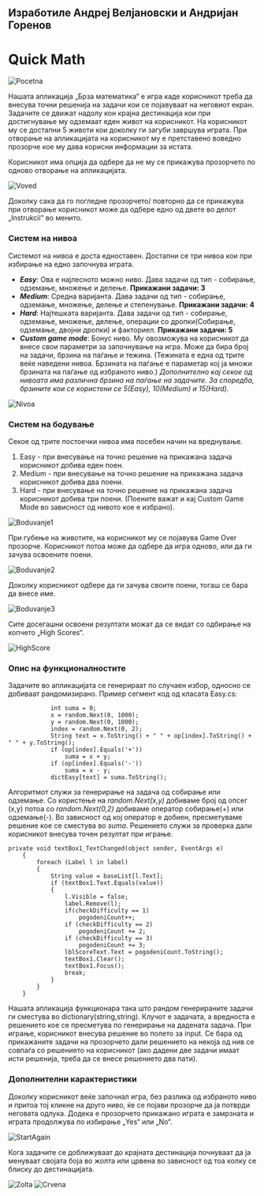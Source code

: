 ## Изработиле Андреј Велјановски и Андријан Горенов

# Quick Math

![Pocetna](https://github.com/andrej1999/proektvp_quickmath/blob/master/assets/images/Capture.PNG?raw=true)

Нашата апликација „Брза математика“ е игра каде корисникот треба да внесува точни решенија на задачи кои се појавуваат на неговиот екран. Задачите се движат надолу кон крајна дестинација кои при достигнување му одземаат еден живот на корисникот.
На корисникот му се достапни 5 животи кои доколку ги загуби завршува играта.
При отворање на апликацијата на корисникот му е претставено воведно прозорче кое му дава корисни информации за истата.

Корисникот има опција да одбере да не му се прикажува прозорчето по одново отворање на апликацијата.

![Voved](https://github.com/andrej1999/proektvp_quickmath/blob/master/assets/images/Instrukcii.PNG?raw=true)

Доколку сака да го погледне прозорчето/ повторно да се прикажува при отворање корисникот може да одбере едно од двете во делот „Instrukcii“ во менито.


### Систем на нивоа

Системот на нивоа е доста едноставен. Достапни се три нивоа кои при избирање на едно започнува играта.
* ***Easy***: Ова е најлесното можно ниво. Дава задачи од тип - собирање, одземање, множење и делење. **Прикажани задачи: 3**
* ***Medium***: Средна варијанта. Дава задачи од тип - собирање, одземање, множење, делење и степенување. **Прикажани задачи: 4**
* ***Hard***: Најтешката варијанта. Дава задачи од тип - собирање, одземање, множење, делење, операции со дропки(Собирање, одземање, двојни дропки) и факториел. **Прикажани задачи: 5**
* ***Custom game mode***: Бонус ниво. Му овозможува на корисникот да внесе свои параметри за започнување на игра. Може да бира број на задачи, брзина на паѓање и тежина. (Тежината е една од трите веќе наведени нивоа. Брзината на паѓање е параметар кој ја множи брзината на паѓање од избраното ниво.)
*Дополнително кај секое од нивоата има различна брзина на паѓање на задачите. За споредба, брзините кои се користени се 5(Easy), 10(Medium) и 15(Hard).*

![Nivoa](https://github.com/andrej1999/proektvp_quickmath/blob/master/assets/images/Nivoa.PNG?raw=true)

### Систем на бодување

Секое од трите постоечки нивоа има посебен начин на вреднување.
1. Easy - при внесување на точно решение на прикажана задача корисникот добива еден поен.
2. Medium - при внесување на точно решение на прикажана задача корисникот добива два поени.
3. Hard - при внесување на точно решение на прикажана задача корисникот добива три поени.
(Поените важат и кај Custom Game Mode во зависност од нивото кое е избрано).

![Boduvanje1](https://github.com/andrej1999/proektvp_quickmath/blob/master/assets/images/Boduvanje1.JPG?raw=true)

При губење на животите, на корисникот му се појавува Game Over прозорче. Корисникот потоа може да одбере да игра одново, или да ги зачува освоените поени.

![Boduvanje2](https://github.com/andrej1999/proektvp_quickmath/blob/master/assets/images/Boduvanje2.JPG?raw=true)

Доколку корисникот одбере да ги зачува своите поени, тогаш се бара да внесе име.

![Boduvanje3](https://github.com/andrej1999/proektvp_quickmath/blob/master/assets/images/Boduvanje3.JPG?raw=true)

Сите досегашни освоени резултати можат да се видат со одбирање на копчето „High Scores“.

![HighScore](https://github.com/andrej1999/proektvp_quickmath/blob/master/assets/images/Hs.JPG?raw=true)

### Опис на функционалностите

Задачите во апликацијата се генерираат по случаен избор, односно се добиваат рандомизирано.
Пример сегмент код од класата Easy.cs:

                int suma = 0;
                x = random.Next(0, 1000);
                y = random.Next(0, 1000);
                index = random.Next(0, 2);
                String text = x.ToString() + " " + op[index].ToString() + " " + y.ToString();
                if (op[index].Equals('+'))
                    suma = x + y;
                if (op[index].Equals('-'))
                    suma = x - y;
                dictEasy[text] = suma.ToString();
Алгоритмот служи за генерирање на задача од собирање или одземање.
Со користење на *random.Next(x,y)* добиваме број од опсег (x,y) потоа со *random.Next(0,2)* добиваме оператор собирање(+) или одземање(-). Во зависност од кој оператор е добиен, пресметуваме решение кое се сместува во *suma*. Решението служи за проверка дали корисникот внесува точен резултат при играње.

    private void textBox1_TextChanged(object sender, EventArgs e)
        {
            foreach (Label l in label)
            {
                String value = baseList[l.Text];
                if (textBox1.Text.Equals(value))
                { 
                    l.Visible = false;
                    label.Remove(l);
                    if(checkDifficulty == 1)
                        pogodeniCount++;
                    if (checkDifficulty == 2)
                        pogodeniCount += 2;
                    if (checkDifficulty == 3)
                        pogodeniCount += 3;
                    lblScoreText.Text = pogodeniCount.ToString();
                    textBox1.Clear();
                    textBox1.Focus();
                    break;
                }
            }
        }

Нашата апликација функционара така што рандом генерираните задачи ги сместува во dictionary(string,string). Клучот е задачата, а вредноста е решението кое се пресметува по генерирање на дадената задача. При играње, корисникот внесува решение во полето за input. Се бара од прикажаните задачи на прозорчето дали решението на некоја од нив се совпаѓа со решението на корисникот (ако дадени две задачи имаат исти решенија, треба да се внесе решението два пати).
                
                
### Дополнителни карактеристики

Доколку корисникот веќе започнал игра, без разлика од избраното ниво и притоа тој кликне на друго ниво, ќе се појави прозорче да ја потврди неговата одлука. Додека е прозорчето прикажано играта е замрзната и играта продолжува по избирање „Yes“ или „No“.

![StartAgain](https://github.com/andrej1999/proektvp_quickmath/blob/master/assets/images/StartAgain.JPG?raw=true)
                

Кога задачите се доближуваат до крајната дестинација почнуваат да ја менуваат својата боја во жолта или црвена во зависност од тоа колку се блиску до дестинацијата.

![Zolta](https://github.com/andrej1999/proektvp_quickmath/blob/master/assets/images/Zolta.PNG?raw=true)
![Crvena](https://github.com/andrej1999/proektvp_quickmath/blob/master/assets/images/Crvena.PNG?raw=true)
